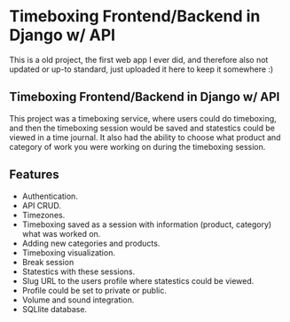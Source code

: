 # Timeboxing Frontend/Backend in Django w/ API

This is a old project, the first web app I ever did, and therefore also not updated or up-to standard, just uploaded it here to keep it somewhere :)


## Timeboxing Frontend/Backend in Django w/ API

This project was a timeboxing service, where users could do timeboxing, and then the timeboxing session would be saved and statestics could be viewed in a time journal.
It also had the ability to choose what product and category of work you were working on during the timeboxing session.

## Features
- Authentication.
- API CRUD.
- Timezones.
- Timeboxing saved as a session with information (product, category) what was worked on.
- Adding new categories and products.
- Timeboxing visualization.
- Break session
- Statestics with these sessions.
- Slug URL to the users profile where statestics could be viewed.
- Profile could be set to private or public.
- Volume and sound integration.
- SQLlite database.
